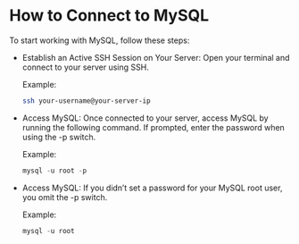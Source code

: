 # How to Connect to MySQL

To start working with MySQL, follow these steps:

- Establish an Active SSH Session on Your Server: Open your terminal and connect to your server using SSH.

  Example:

  ```bash
  ssh your-username@your-server-ip
  ```

  

- Access MySQL: Once connected to your server, access MySQL by running the following command. If prompted, enter the password when using the -p switch.

  Example:

  ```sql
  mysql -u root -p
  ```
  

- Access MySQL: If you didn’t set a password for your MySQL root user, you omit the -p switch.

  Example:

  ```sql
  mysql -u root
  ```